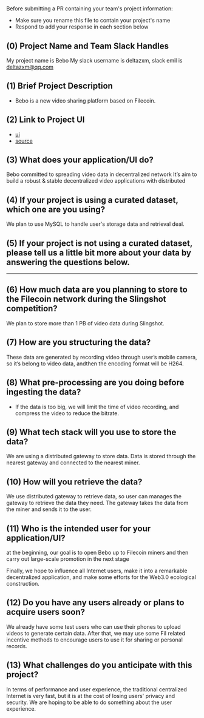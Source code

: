 # <Data main>

Before submitting a PR containing your team's project information:
- Make sure you rename this file to contain your project's name
- Respond to add your response in each section below

## (0) Project Name and Team Slack Handles
  
 My project name is Bebo 
 My slack username is deltazxm, slack emil is deltazxm@qq.com

## (1) Brief Project Description

-   Bebo is a new video sharing platform based on Filecoin.

## (2) Link to Project UI

- [ui](https://github.com/bebo-app/bebo/blob/master/icon.png)
- [source](https://github.com/bebo-app/bebo)


## (3) What does your application/UI do?

Bebo committed to spreading video data in decentralized network
It’s aim to build a robust & stable decentralized video applications with distributed 

## (4) If your project is using a curated dataset, which one are you using?

We plan to use MySQL to handle user's storage data and retrieval deal.

## (5) If your project is not using a curated dataset, please tell us a little bit more about your data by answering the questions below.

****

## (6) How much data are you planning to store to the Filecoin network during the Slingshot competition?

We plan to store more than 1 PB of video data during Slingshot.

## (7) How are you structuring the data?

These data are generated by recording video through user’s mobile camera, so it’s belong to video data, andthen the encoding format will be H264.

## (8) What pre-processing are you doing before ingesting the data?

- If the data is too big, we will limit the time of video recording, and compress the video to reduce the bitrate.

## (9)  What tech stack will you use to store the data?

We are using a distributed gateway to store data. Data is stored through the nearest gateway and connected to the nearest miner.

## (10) How will you retrieve the data?

We use distributed gateway to retrieve data, so user can manages the gateway to retrieve the data they need. The gateway takes the data from the miner and sends it to the user.

## (11) Who is the intended user for your application/UI?

at the beginning, our goal is to open Bebo up to Filecoin miners
and then carry out large-scale promotion in the next stage

Finally, we hope to influence all Internet users, make it into a remarkable decentralized application, and make some efforts for the Web3.0 ecological construction.

## (12) Do you have any users already or plans to acquire users soon?

We already have some test users who can use their phones to upload videos to generate certain data. After that, we may use some Fil related incentive methods to encourage users to use it for sharing or personal records.

## (13) What challenges do you anticipate with this project?

In terms of performance and user experience, the traditional centralized Internet is very fast, but it is at the cost of losing users' privacy and security. We are hoping to be able to do something about the user experience.

